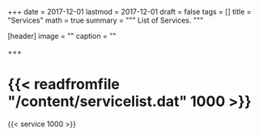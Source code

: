 +++
date = 2017-12-01
lastmod = 2017-12-01
draft = false
tags = []
title = "Services"
math = true
summary = """
List of Services.
"""

[header]
image = ""
caption = ""

+++

# {{< readfromfile "/content/servicelist.dat" 1000 >}} 
{{< service 1000 >}} 